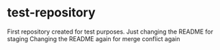 # test-repository
First repository created for test purposes. Just changing the README for staging 
Changing the README again for merge conflict again
